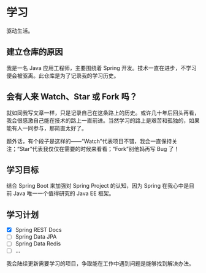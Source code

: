 # 学习
驱动生活。

## 建立仓库的原因

我是一名 Java 应用工程师，主要围绕着 Spring 开发。技术一直在进步，不学习便会被驱离。此仓库是为了记录我的学习历史。

## 会有人来 Watch、Star 或 Fork 吗？

就如同我写文章一样，只是记录自己在这条路上的历史。或许几十年后回头再看，我会很感激自己能在技术的路上一直前进。当然学习的路上是艰苦和孤独的，如果能有人一同参与，那简直太好了。

题外话，有个段子是这样的——“Watch”代表项目不错，我会一直保持关注；“Star”代表我仅仅在需要的时候来看看；“Fork”别他妈再写 Bug 了！

## 学习目标

结合 Spring Boot 来加强对 Spring Project 的认知，因为 Spring 在我心中是目前 Java 唯一一个值得研究的 Java EE 框架。

## 学习计划

- [x] Spring REST Docs
- [ ] Spring Data JPA
- [ ] Spring Data Redis
- [ ] ...

我会陆续更新需要学习的项目，争取能在工作中遇到问题是能够找到解决办法。